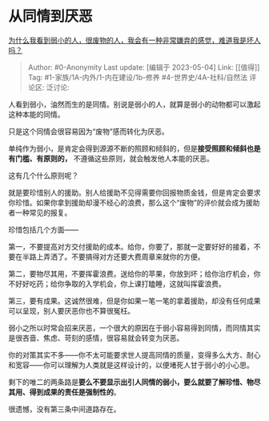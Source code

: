 # 从同情到厌恶
[为什么我看到弱小的人，很废物的人，我会有一种非常嫌弃的感觉，难道我是坏人吗？](https://www.zhihu.com/question/594823577/answer/3012411596)

> Author: #0-Anonymity
> Last update: [编辑于 2023-05-04]
> Link: [[值得]]
> Tag: #1-家族/1A-内外/1-内在建设/1b-修养 #4-世界史/4A-社科/自然法 
> 评论区:
> 泛讨论:

人看到弱小，油然而生的是同情。别说是弱小的人，就算是弱小的动物都可以激起这种本能的同情。

只是这个同情会很容易因为“废物”感而转化为厌恶。

单纯作为弱小，是肯定会得到源源不断的照顾和倾斜的，但是**接受照顾和倾斜也是有门槛、有原则的，** 不遵循这些原则，就会触发他人本能的厌恶。

这有几个什么原则呢？

就是要珍惜别人的援助。别人给援助不见得需要你回报物质金钱，但是肯定会要求你珍惜。如果你拿到援助却漫不经心的浪费，那么这个“废物”的评价就会成为援助者一种常见的报复。

珍惜包括几个方面——

第一，不要提高对方交付援助的成本。给你，你要了，那就一定要好好的接着，不要在半路上弄洒了。不要搞得对方还要大费周章来就你的方便。

第二，要物尽其用，不要挥霍浪费。送给你的苹果，你放到坏；给你治疗机会，你不好好吃药；给你争取的入学机会，你上课打瞌睡，这就叫挥霍浪费。

第三，要有成果。这诚然很难，但是你如果一笔一笔的拿着援助，却没有任何成果可以呈现，别人要厌恶你也不算很冤枉。

弱小之所以时常会招来厌恶，一个很大的原因在于弱小容易得到同情，而同情其实是很吝啬、焦虑、苛刻的感情，很容易就会转变为厌恶。

你的对策其实不多——你不太可能要求世人提高同情的质量，变得多么大方、耐心和宽容——你可以理解为人类就是这样设计的，以便堵死人甘于弱小的小心思。

剩下的唯二的两条路是**要么不要显示出引人同情的弱小，要么就要了解珍惜、物尽其用、得到成果的责任是强制性的**。

很遗憾，没有第三条中间道路存在。